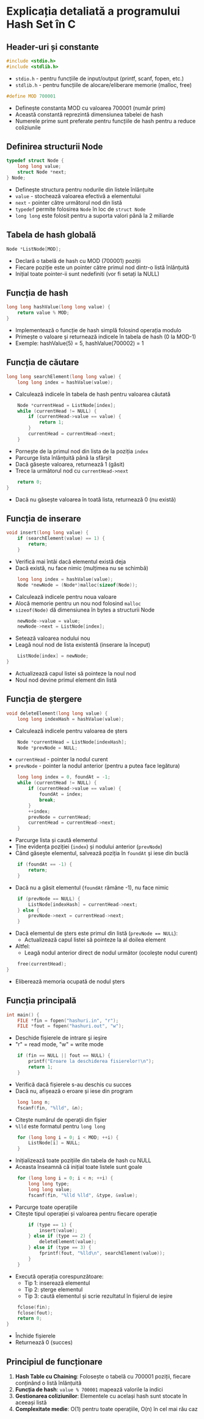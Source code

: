 # Explicația detaliată a programului Hash Set în C

## Header-uri și constante

```c
#include <stdio.h>
#include <stdlib.h>
```
- `stdio.h` - pentru funcțiile de input/output (printf, scanf, fopen, etc.)
- `stdlib.h` - pentru funcțiile de alocare/eliberare memorie (malloc, free)

```c
#define MOD 700001
```
- Definește constanta MOD cu valoarea 700001 (număr prim)
- Această constantă reprezintă dimensiunea tabelei de hash
- Numerele prime sunt preferate pentru funcțiile de hash pentru a reduce coliziunile

## Definirea structurii Node

```c
typedef struct Node {
    long long value;
    struct Node *next;
} Node;
```
- Definește structura pentru nodurile din listele înlănțuite
- `value` - stochează valoarea efectivă a elementului
- `next` - pointer către următorul nod din listă
- `typedef` permite folosirea `Node` în loc de `struct Node`
- `long long` este folosit pentru a suporta valori până la 2 miliarde

## Tabela de hash globală

```c
Node *ListNode[MOD];
```
- Declară o tabelă de hash cu MOD (700001) poziții
- Fiecare poziție este un pointer către primul nod dintr-o listă înlănțuită
- Inițial toate pointer-ii sunt nedefiniti (vor fi setați la NULL)

## Funcția de hash

```c
long long hashValue(long long value) {
    return value % MOD;
}
```
- Implementează o funcție de hash simplă folosind operația modulo
- Primește o valoare și returnează indicele în tabela de hash (0 la MOD-1)
- Exemple: hashValue(5) = 5, hashValue(700002) = 1

## Funcția de căutare

```c
long long searchElement(long long value) {
    long long index = hashValue(value);
```
- Calculează indicele în tabela de hash pentru valoarea căutată

```c
    Node *currentHead = ListNode[index];
    while (currentHead != NULL) {
        if (currentHead->value == value) {
            return 1;
        }
        currentHead = currentHead->next;
    }
```
- Pornește de la primul nod din lista de la poziția `index`
- Parcurge lista înlănțuită până la sfârșit
- Dacă găsește valoarea, returnează 1 (găsit)
- Trece la următorul nod cu `currentHead->next`

```c
    return 0;
}
```
- Dacă nu găsește valoarea în toată lista, returnează 0 (nu există)

## Funcția de inserare

```c
void insert(long long value) {
    if (searchElement(value) == 1) {
        return;
    }
```
- Verifică mai întâi dacă elementul există deja
- Dacă există, nu face nimic (mulțimea nu se schimbă)

```c
    long long index = hashValue(value);
    Node *newNode = (Node*)malloc(sizeof(Node));
```
- Calculează indicele pentru noua valoare
- Alocă memorie pentru un nou nod folosind `malloc`
- `sizeof(Node)` dă dimensiunea în bytes a structurii Node

```c
    newNode->value = value;
    newNode->next = ListNode[index];
```
- Setează valoarea nodului nou
- Leagă noul nod de lista existentă (inserare la început)

```c
    ListNode[index] = newNode;
}
```
- Actualizează capul listei să pointeze la noul nod
- Noul nod devine primul element din listă

## Funcția de ștergere

```c
void deleteElement(long long value) {
    long long indexHash = hashValue(value);
```
- Calculează indicele pentru valoarea de șters

```c
    Node *currentHead = ListNode[indexHash];
    Node *prevNode = NULL;
```
- `currentHead` - pointer la nodul curent
- `prevNode` - pointer la nodul anterior (pentru a putea face legătura)

```c
    long long index = 0, foundAt = -1;
    while (currentHead != NULL) {
        if (currentHead->value == value) {
            foundAt = index;
            break;
        }
        ++index;
        prevNode = currentHead;
        currentHead = currentHead->next;
    }
```
- Parcurge lista și caută elementul
- Ține evidența poziției (`index`) și nodului anterior (`prevNode`)
- Când găsește elementul, salvează poziția în `foundAt` și iese din buclă

```c
    if (foundAt == -1) {
        return;
    }
```
- Dacă nu a găsit elementul (`foundAt` rămâne -1), nu face nimic

```c
    if (prevNode == NULL) {
        ListNode[indexHash] = currentHead->next;
    } else {
        prevNode->next = currentHead->next;
    }
```
- Dacă elementul de șters este primul din listă (`prevNode == NULL`):
  - Actualizează capul listei să pointeze la al doilea element
- Altfel:
  - Leagă nodul anterior direct de nodul următor (ocolește nodul curent)

```c
    free(currentHead);
}
```
- Eliberează memoria ocupată de nodul șters

## Funcția principală

```c
int main() {
    FILE *fin = fopen("hashuri.in", "r");
    FILE *fout = fopen("hashuri.out", "w");
```
- Deschide fișierele de intrare și ieșire
- "r" = read mode, "w" = write mode

```c
    if (fin == NULL || fout == NULL) {
        printf("Eroare la deschiderea fisierelor!\n");
        return 1;
    }
```
- Verifică dacă fișierele s-au deschis cu succes
- Dacă nu, afișează o eroare și iese din program

```c
    long long n;
    fscanf(fin, "%lld", &n);
```
- Citește numărul de operații din fișier
- `%lld` este formatul pentru `long long`

```c
    for (long long i = 0; i < MOD; ++i) {
        ListNode[i] = NULL;
    }
```
- Inițializează toate pozițiile din tabela de hash cu NULL
- Aceasta înseamnă că inițial toate listele sunt goale

```c
    for (long long i = 0; i < n; ++i) {
        long long type;
        long long value;
        fscanf(fin, "%lld %lld", &type, &value);
```
- Parcurge toate operațiile
- Citește tipul operației și valoarea pentru fiecare operație

```c
        if (type == 1) {
            insert(value);
        } else if (type == 2) {
            deleteElement(value);
        } else if (type == 3) {
            fprintf(fout, "%lld\n", searchElement(value));
        }
    }
```
- Execută operația corespunzătoare:
  - Tip 1: inserează elementul
  - Tip 2: șterge elementul  
  - Tip 3: caută elementul și scrie rezultatul în fișierul de ieșire

```c
    fclose(fin);
    fclose(fout);
    return 0;
}
```
- Închide fișierele
- Returnează 0 (succes)

## Principiul de funcționare

1. **Hash Table cu Chaining**: Folosește o tabelă cu 700001 poziții, fiecare conținând o listă înlănțuită
2. **Funcția de hash**: `value % 700001` mapează valorile la indici
3. **Gestionarea coliziunilor**: Elementele cu același hash sunt stocate în aceeași listă
4. **Complexitate medie**: O(1) pentru toate operațiile, O(n) în cel mai rău caz
